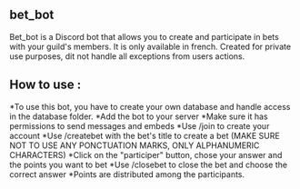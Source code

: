 ## bet_bot

Bet_bot is a Discord bot that allows you to create and participate in bets with your guild's members. It is only available in french.
Created for private use purposes, dit not handle all exceptions from users actions.

## How to use :

*To use this bot, you have to create your own database and handle access in the database folder.
*Add the bot to your server
*Make sure it has permissions to send messages and embeds
*Use /join to create your account
*Use /createbet with the bet's title to create a bet (MAKE SURE NOT TO USE ANY PONCTUATION MARKS, ONLY ALPHANUMERIC CHARACTERS)
*Click on the "participer" button, chose your answer and the points you want to bet
*Use /closebet to close the bet and choose the correct answer
*Points are distributed among the participants.
